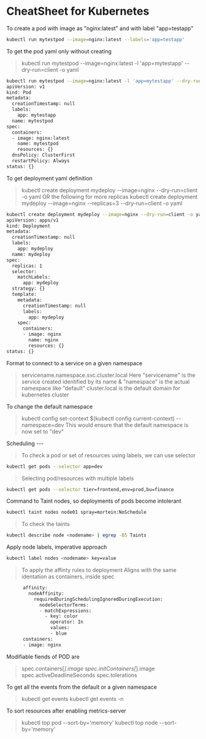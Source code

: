 # CheatSheet for Kubernetes

To create a pod with image as "nginx:latest" and with label "app=testapp"
```bash
kubectl run mytestpod --image=nginx:latest --labels='app=testapp'
```

To get the pod yaml only without creating
> kubectl run mytestpod --image=nginx:latest -l 'app=mytestapp' --dry-run=client -o yaml

```bash
kubectl run mytestpod --image=nginx:latest -l 'app=mytestapp' --dry-run=client -o yaml
apiVersion: v1
kind: Pod
metadata:
  creationTimestamp: null
  labels:
    app: mytestapp
  name: mytestpod
spec:
  containers:
  - image: nginx:latest
    name: mytestpod
    resources: {}
  dnsPolicy: ClusterFirst
  restartPolicy: Always
status: {}
```

To get deployment yaml definition 
> kubectl create deployment mydeploy --image=nginx --dry-run=client -o yaml
> OR the following for more replicas
> kubectl create deployment mydeploy --image=nginx --replicas=3 --dry-run=client -o yaml 

```bash
kubectl create deployment mydeploy --image=nginx --dry-run=client -o yaml
apiVersion: apps/v1
kind: Deployment
metadata:
  creationTimestamp: null
  labels:
    app: mydeploy
  name: mydeploy
spec:
  replicas: 1
  selector:
    matchLabels:
      app: mydeploy
  strategy: {}
  template:
    metadata:
      creationTimestamp: null
      labels:
        app: mydeploy
    spec:
      containers:
      - image: nginx
        name: nginx
        resources: {}
status: {}
```

Format to connect to a service on a given namespace
> servicename.namespace.svc.cluster.local
> Here "servicename" is the service created identified by its name & "namespace" is the actual namespace like "default"
> cluster.local is the default domain for kubernetes cluster


To change the default namespace
> kubectl config set-context $(kubectl config current-context) --namespace=dev
> This would ensure that the default namespace is now set to "dev"


Scheduling --- 
> To check a pod or set of resources using labels, we can use selector
```bash
kubectl get pods --selector app=dev 
```
> Selecting pod/resources with multiple labels
```bash
kubectl get pods --selector tier=frontend,env=prod,bu=finance
```

Command to Taint nodes, so deployments of pods become intolerant
```bash
kubectl taint nodes node01 spray=mortein:NoSchedule
```
> To check the taints
```bash
kubectl describe node <nodename> | egrep -B5 Taints
```

Apply node labels, imperative approach
```bash
kubectl label nodes <nodename> key=value
```
> To apply the affinty rules to deployment
> Aligns with the same identation as containers, inside spec
```bash
      affinity:
        nodeAffinity:
          requiredDuringSchedulingIgnoredDuringExecution:
            nodeSelectorTerms:
            - matchExpressions:
              - key: color
                operator: In
                values:
                - blue
      containers:
      - image: nginx
```                  

Modifiable fiends of POD are
>spec.containers[*].image
>spec.initContainers[*].image
>spec.activeDeadlineSeconds
>spec.tolerations

To get all the events from the default or a given namespace
> kubectl get events
> kubectl get events -n <namespace>

To sort resources after enabling metrics-server
> kubectl top pod --sort-by='memory'
> kubectl top node --sort-by='memory'